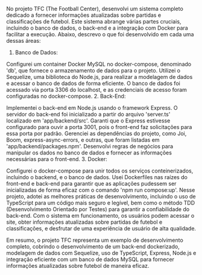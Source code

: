 No projeto TFC (The Football Center), desenvolvi um sistema completo dedicado a fornecer informações atualizadas sobre partidas e classificações de futebol. Este sistema abrange várias partes cruciais, incluindo o banco de dados, o back-end e a integração com Docker para facilitar a execução. Abaixo, descrevo o que foi desenvolvido em cada uma dessas áreas:

1. Banco de Dados:

Configurei um container Docker MySQL no docker-compose, denominado 'db', que fornece o armazenamento de dados para o projeto.
Utilizei o Sequelize, uma biblioteca do Node.js, para realizar a modelagem de dados e acessar o banco de dados de forma eficiente.
O banco de dados foi acessado via porta 3306 do localhost, e as credenciais de acesso foram configuradas no docker-compose.
2. Back-End:

Implementei o back-end em Node.js usando o framework Express.
O servidor do back-end foi inicializado a partir do arquivo 'server.ts' localizado em 'app/backend/src'.
Garanti que o Express estivesse configurado para ouvir a porta 3001, pois o front-end faz solicitações para essa porta por padrão.
Gerenciei as dependências do projeto, como Joi, Boom, express-async-errors, e outras, que foram listadas em 'app/backend/packages.npm'.
Desenvolvi regras de negócios para manipular os dados no banco de dados e fornecer as informações necessárias para o front-end.
3. Docker:

Configurei o docker-compose para unir todos os serviços conteinerizados, incluindo o backend, e o banco de dados.
Usei Dockerfiles nas raízes do front-end e back-end para garantir que as aplicações pudessem ser inicializadas de forma eficaz com o comando 'npm run compose:up'.
Nesse projeto, adotei as melhores práticas de desenvolvimento, incluindo o uso de TypeScript para um código mais seguro e legível, bem como o método TDD (Desenvolvimento Orientado por Testes) para garantir a confiabilidade do back-end. Com o sistema em funcionamento, os usuários podem acessar o site, obter informações atualizadas sobre partidas de futebol e classificações, e desfrutar de uma experiência de usuário de alta qualidade.

Em resumo, o projeto TFC representa um exemplo de desenvolvimento completo, cobrindo o desenvolvimento de um back-end dockerizado, modelagem de dados com Sequelize, uso de TypeScript, Express, Node.js e integração eficiente com um banco de dados MySQL para fornecer informações atualizadas sobre futebol de maneira eficaz.
